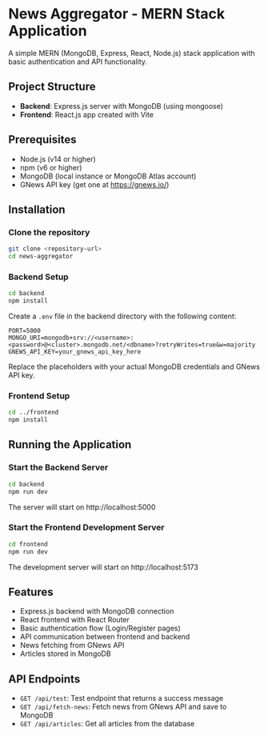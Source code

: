 # News Aggregator - MERN Stack Application

A simple MERN (MongoDB, Express, React, Node.js) stack application with basic authentication and API functionality.

## Project Structure

- **Backend**: Express.js server with MongoDB (using mongoose)
- **Frontend**: React.js app created with Vite

## Prerequisites

- Node.js (v14 or higher)
- npm (v6 or higher)
- MongoDB (local instance or MongoDB Atlas account)
- GNews API key (get one at https://gnews.io/)

## Installation

### Clone the repository

```bash
git clone <repository-url>
cd news-aggregator
```

### Backend Setup

```bash
cd backend
npm install
```

Create a `.env` file in the backend directory with the following content:

```
PORT=5000
MONGO_URI=mongodb+srv://<username>:<password>@<cluster>.mongodb.net/<dbname>?retryWrites=true&w=majority
GNEWS_API_KEY=your_gnews_api_key_here
```

Replace the placeholders with your actual MongoDB credentials and GNews API key.

### Frontend Setup

```bash
cd ../frontend
npm install
```

## Running the Application

### Start the Backend Server

```bash
cd backend
npm run dev
```

The server will start on http://localhost:5000

### Start the Frontend Development Server

```bash
cd frontend
npm run dev
```

The development server will start on http://localhost:5173

## Features

- Express.js backend with MongoDB connection
- React frontend with React Router
- Basic authentication flow (Login/Register pages)
- API communication between frontend and backend
- News fetching from GNews API
- Articles stored in MongoDB

## API Endpoints

- `GET /api/test`: Test endpoint that returns a success message
- `GET /api/fetch-news`: Fetch news from GNews API and save to MongoDB
- `GET /api/articles`: Get all articles from the database 